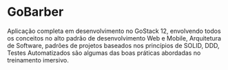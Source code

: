 # GoBarber
Aplicação completa em desenvolvimento no GoStack 12, envolvendo todos os conceitos no alto padrão de desenvolvimento Web e Mobile, Arquitetura de Software, padrões de projetos baseados nos princípios de SOLID, DDD, Testes Automatizados são algumas das boas práticas abordadas no treinamento imersivo.
